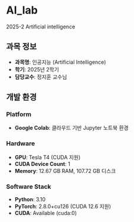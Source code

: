 # AI_lab

2025-2 Artificial intelligence

## 과목 정보
- **과목명**: 인공지능 (Artificial Intelligence)
- **학기**: 2025년 2학기
- **담당교수**: 정지훈 교수님 

## 개발 환경

### Platform
- **Google Colab**: 클라우드 기반 Jupyter 노트북 환경

### Hardware
- **GPU**: Tesla T4 (CUDA 지원)
- **CUDA Device Count**: 1
- **Memory**: 12.67 GB RAM, 107.72 GB 디스크

### Software Stack
- **Python**: 3.10
- **PyTorch**: 2.8.0+cu126 (CUDA 12.6 지원)
- **CUDA**: Available (cuda:0)



